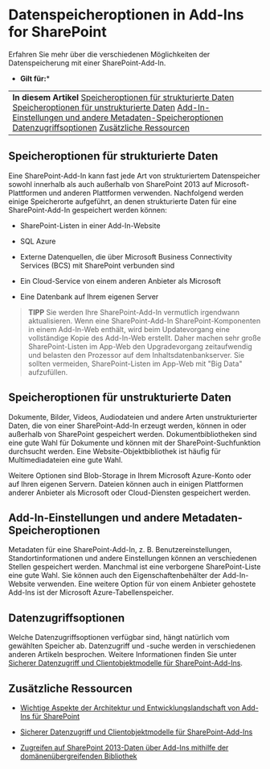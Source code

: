 

# Datenspeicheroptionen in Add-Ins for SharePoint
Erfahren Sie mehr über die verschiedenen Möglichkeiten der Datenspeicherung mit einer SharePoint-Add-In.
 * **Gilt für:*** 
  
    
    


|||
|:-----|:-----|
|**In diesem Artikel**          [Speicheroptionen für strukturierte Daten](#StructuredData)           [Speicheroptionen für unstrukturierte Daten](#UnStructuredData)           [Add-In-Einstellungen und andere Metadaten-Speicheroptionen](#AppMetadata)           [Datenzugriffsoptionen](#DataAccess)           [Zusätzliche Ressourcen](#AddtionalResources)||
   

## Speicheroptionen für strukturierte Daten
<a name="StructuredData"> </a>

Eine SharePoint-Add-In kann fast jede Art von strukturiertem Datenspeicher sowohl innerhalb als auch außerhalb von SharePoint 2013 auf Microsoft-Plattformen und anderen Plattformen verwenden. Nachfolgend werden einige Speicherorte aufgeführt, an denen strukturierte Daten für eine SharePoint-Add-In gespeichert werden können:
  
    
    

- SharePoint-Listen in einer Add-In-Website
    
  
- SQL Azure
    
  
- Externe Datenquellen, die über Microsoft Business Connectivity Services (BCS) mit SharePoint verbunden sind
    
  
- Ein Cloud-Service von einem anderen Anbieter als Microsoft
    
  
- Eine Datenbank auf Ihrem eigenen Server
    
  

> **TIPP**
> Sie werden Ihre SharePoint-Add-In vermutlich irgendwann aktualisieren. Wenn eine SharePoint-Add-In SharePoint-Komponenten in einem Add-In-Web enthält, wird beim Updatevorgang eine vollständige Kopie des Add-In-Web erstellt. Daher machen sehr große SharePoint-Listen im App-Web den Upgradevorgang zeitaufwendig und belasten den Prozessor auf dem Inhaltsdatenbankserver. Sie sollten vermeiden, SharePoint-Listen im App-Web mit "Big Data" aufzufüllen. 
  
    
    


## Speicheroptionen für unstrukturierte Daten
<a name="UnStructuredData"> </a>

Dokumente, Bilder, Videos, Audiodateien und andere Arten unstrukturierter Daten, die von einer SharePoint-Add-In erzeugt werden, können in oder außerhalb von SharePoint gespeichert werden. Dokumentbibliotheken sind eine gute Wahl für Dokumente und können mit der SharePoint-Suchfunktion durchsucht werden. Eine Website-Objektbibliothek ist häufig für Multimediadateien eine gute Wahl. 
  
    
    
Weitere Optionen sind Blob-Storage in Ihrem Microsoft Azure-Konto oder auf Ihren eigenen Servern. Dateien können auch in einigen Plattformen anderer Anbieter als Microsoft oder Cloud-Diensten gespeichert werden.
  
    
    

## Add-In-Einstellungen und andere Metadaten-Speicheroptionen
<a name="AppMetadata"> </a>

Metadaten für eine SharePoint-Add-In, z. B. Benutzereinstellungen, Standortinformationen und andere Einstellungen können an verschiedenen Stellen gespeichert werden. Manchmal ist eine verborgene SharePoint-Liste eine gute Wahl. Sie können auch den Eigenschaftenbehälter der Add-In-Website verwenden. Eine weitere Option für von einem Anbieter gehostete Add-Ins ist der Microsoft Azure-Tabellenspeicher. 
  
    
    

## Datenzugriffsoptionen
<a name="DataAccess"> </a>

Welche Datenzugriffsoptionen verfügbar sind, hängt natürlich vom gewählten Speicher ab. Datenzugriff und -suche werden in verschiedenen anderen Artikeln besprochen. Weitere Informationen finden Sie unter  [Sicherer Datenzugriff und Clientobjektmodelle für SharePoint-Add-Ins](secure-data-access-and-client-object-models-for-sharepoint-add-ins.md).
  
    
    

## Zusätzliche Ressourcen
<a name="AddtionalResources"> </a>


-  [Wichtige Aspekte der Architektur und Entwicklungslandschaft von Add-Ins für SharePoint](important-aspects-of-the-sharepoint-add-in-architecture-and-development-landscap.md)
    
  
-  [Sicherer Datenzugriff und Clientobjektmodelle für SharePoint-Add-Ins](secure-data-access-and-client-object-models-for-sharepoint-add-ins.md)
    
  
-  [Zugreifen auf SharePoint 2013-Daten über Add-Ins mithilfe der domänenübergreifenden Bibliothek](access-sharepoint-2013-data-from-add-ins-using-the-cross-domain-library.md)
    
  

  
    
    